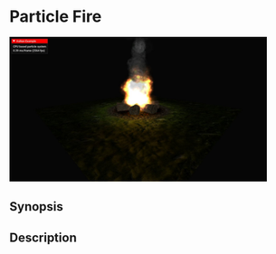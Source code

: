 # Particle Fire

<img src="../../screenshots/particlefire.jpg" height="256px">

## Synopsis


## Description
